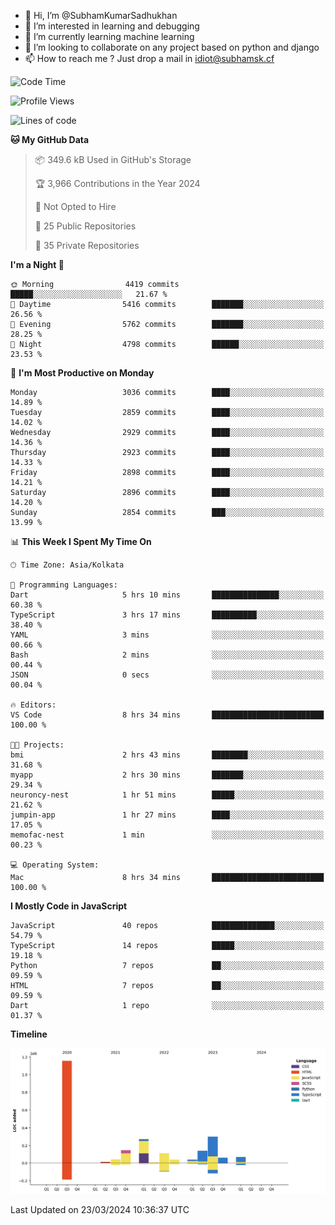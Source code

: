 - 👋 Hi, I’m @SubhamKumarSadhukhan
- 👀 I’m interested in learning and debugging
- 🌱 I’m currently learning machine learning
- 💞️ I’m looking to collaborate on any project based on python and django
- 📫 How to reach me ?
      Just drop a mail in idiot@subhamsk.cf

<!---
SubhamKumarSadhukhan/SubhamKumarSadhukhan is a ✨ special ✨ repository because its `README.md` (this file) appears on your GitHub profile.
You can click the Preview link to take a look at your changes.
--->


<!--START_SECTION:waka-->
![Code Time](http://img.shields.io/badge/Code%20Time-2%2C018%20hrs%2040%20mins-blue)

![Profile Views](http://img.shields.io/badge/Profile%20Views-6-blue)

![Lines of code](https://img.shields.io/badge/From%20Hello%20World%20I%27ve%20Written-2.4%20million%20lines%20of%20code-blue)

**🐱 My GitHub Data** 

> 📦 349.6 kB Used in GitHub's Storage 
 > 
> 🏆 3,966 Contributions in the Year 2024
 > 
> 🚫 Not Opted to Hire
 > 
> 📜 25 Public Repositories 
 > 
> 🔑 35 Private Repositories 
 > 
**I'm a Night 🦉** 

```text
🌞 Morning                4419 commits        █████░░░░░░░░░░░░░░░░░░░░   21.67 % 
🌆 Daytime                5416 commits        ███████░░░░░░░░░░░░░░░░░░   26.56 % 
🌃 Evening                5762 commits        ███████░░░░░░░░░░░░░░░░░░   28.25 % 
🌙 Night                  4798 commits        ██████░░░░░░░░░░░░░░░░░░░   23.53 % 
```
📅 **I'm Most Productive on Monday** 

```text
Monday                   3036 commits        ████░░░░░░░░░░░░░░░░░░░░░   14.89 % 
Tuesday                  2859 commits        ████░░░░░░░░░░░░░░░░░░░░░   14.02 % 
Wednesday                2929 commits        ████░░░░░░░░░░░░░░░░░░░░░   14.36 % 
Thursday                 2923 commits        ████░░░░░░░░░░░░░░░░░░░░░   14.33 % 
Friday                   2898 commits        ████░░░░░░░░░░░░░░░░░░░░░   14.21 % 
Saturday                 2896 commits        ████░░░░░░░░░░░░░░░░░░░░░   14.20 % 
Sunday                   2854 commits        ███░░░░░░░░░░░░░░░░░░░░░░   13.99 % 
```


📊 **This Week I Spent My Time On** 

```text
🕑︎ Time Zone: Asia/Kolkata

💬 Programming Languages: 
Dart                     5 hrs 10 mins       ███████████████░░░░░░░░░░   60.38 % 
TypeScript               3 hrs 17 mins       ██████████░░░░░░░░░░░░░░░   38.40 % 
YAML                     3 mins              ░░░░░░░░░░░░░░░░░░░░░░░░░   00.66 % 
Bash                     2 mins              ░░░░░░░░░░░░░░░░░░░░░░░░░   00.44 % 
JSON                     0 secs              ░░░░░░░░░░░░░░░░░░░░░░░░░   00.04 % 

🔥 Editors: 
VS Code                  8 hrs 34 mins       █████████████████████████   100.00 % 

🐱‍💻 Projects: 
bmi                      2 hrs 43 mins       ████████░░░░░░░░░░░░░░░░░   31.68 % 
myapp                    2 hrs 30 mins       ███████░░░░░░░░░░░░░░░░░░   29.34 % 
neuroncy-nest            1 hr 51 mins        █████░░░░░░░░░░░░░░░░░░░░   21.62 % 
jumpin-app               1 hr 27 mins        ████░░░░░░░░░░░░░░░░░░░░░   17.05 % 
memofac-nest             1 min               ░░░░░░░░░░░░░░░░░░░░░░░░░   00.23 % 

💻 Operating System: 
Mac                      8 hrs 34 mins       █████████████████████████   100.00 % 
```

**I Mostly Code in JavaScript** 

```text
JavaScript               40 repos            ██████████████░░░░░░░░░░░   54.79 % 
TypeScript               14 repos            █████░░░░░░░░░░░░░░░░░░░░   19.18 % 
Python                   7 repos             ██░░░░░░░░░░░░░░░░░░░░░░░   09.59 % 
HTML                     7 repos             ██░░░░░░░░░░░░░░░░░░░░░░░   09.59 % 
Dart                     1 repo              ░░░░░░░░░░░░░░░░░░░░░░░░░   01.37 % 
```



**Timeline**

![Lines of Code chart](https://raw.githubusercontent.com/SubhamKumarSadhukhan/SubhamKumarSadhukhan/main/assets/bar_graph.png)


 Last Updated on 23/03/2024 10:36:37 UTC
<!--END_SECTION:waka-->
